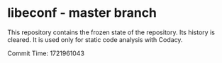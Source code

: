 # libeconf - master branch

This repository contains the frozen state of the repository.
Its history is cleared. It is used only for static code
analysis with Codacy.

Commit Time: 1721961043